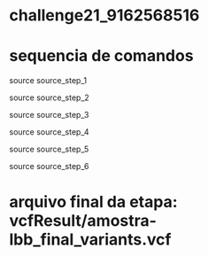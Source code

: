 # challenge21_9162568516
# sequencia de comandos


source source_step_1

source source_step_2

source source_step_3

source source_step_4

source source_step_5

source source_step_6



# arquivo final da etapa: vcfResult/amostra-lbb_final_variants.vcf
